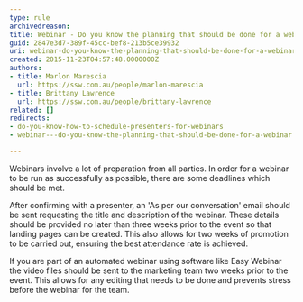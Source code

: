 ```yaml
---
type: rule
archivedreason: 
title: Webinar - Do you know the planning that should be done for a webinar?
guid: 2847e3d7-389f-45cc-bef8-213b5ce39932
uri: webinar-do-you-know-the-planning-that-should-be-done-for-a-webinar
created: 2015-11-23T04:57:48.0000000Z
authors:
- title: Marlon Marescia
  url: https://ssw.com.au/people/marlon-marescia
- title: Brittany Lawrence
  url: https://ssw.com.au/people/brittany-lawrence
related: []
redirects:
- do-you-know-how-to-schedule-presenters-for-webinars
- webinar---do-you-know-the-planning-that-should-be-done-for-a-webinar

---
```


Webinars involve a lot of preparation from all parties. In order for a webinar to be run as successfully as possible, there are some deadlines which should be met.

<!--endintro-->



After confirming with a presenter, an 'As per our conversation' email should be sent requesting the title and description of the webinar. These details should be provided no later than three weeks prior to the event so that landing pages can be created. This also allows for two weeks of promotion to be carried out, ensuring the best attendance rate is achieved.

If you are part of an automated webinar using software like Easy Webinar the video files should be sent to the marketing team two weeks prior to the event. This allows for any editing that needs to be done and prevents stress before the webinar for the team.

